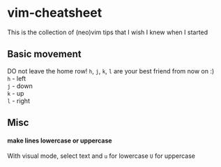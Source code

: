 # vim-cheatsheet
This is the collection of (neo)vim tips that I wish I knew when I started

## Basic movement 
DO not leave the home row! `h`, `j`, `k`, `l` are your best friend from now on :) <br/>
`h` - left <br/>
`j` - down <br/>
`k` - up <br/>
`l` - right <br/>



## Misc
#### make lines lowercase or uppercase 
With visual mode, select text and `u` for lowercase `U` for uppercase
